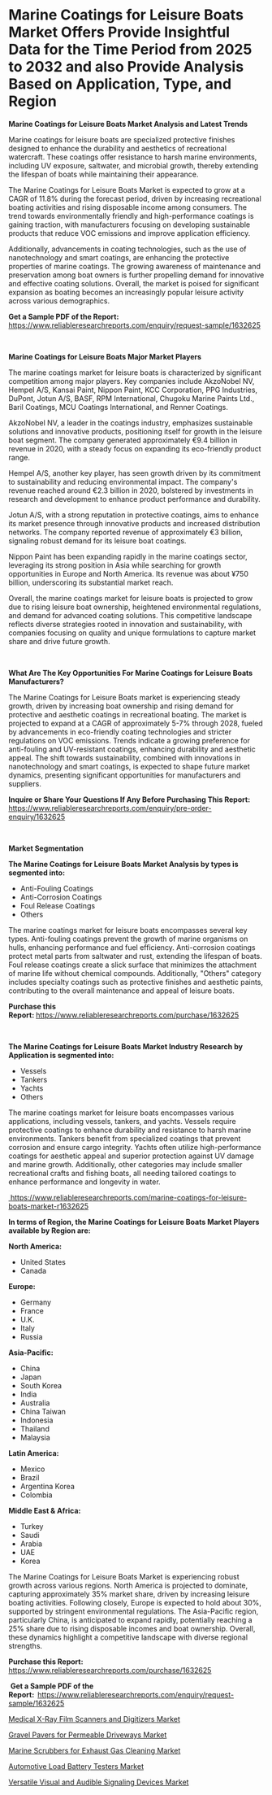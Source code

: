 <p><h1>Marine Coatings for Leisure Boats Market Offers Provide Insightful Data for the Time Period from 2025 to 2032 and also Provide Analysis Based on Application, Type, and Region</h1></p><p><strong>Marine Coatings for Leisure Boats Market Analysis and Latest Trends</strong></p>
<p><p>Marine coatings for leisure boats are specialized protective finishes designed to enhance the durability and aesthetics of recreational watercraft. These coatings offer resistance to harsh marine environments, including UV exposure, saltwater, and microbial growth, thereby extending the lifespan of boats while maintaining their appearance. </p><p>The Marine Coatings for Leisure Boats Market is expected to grow at a CAGR of 11.8% during the forecast period, driven by increasing recreational boating activities and rising disposable income among consumers. The trend towards environmentally friendly and high-performance coatings is gaining traction, with manufacturers focusing on developing sustainable products that reduce VOC emissions and improve application efficiency. </p><p>Additionally, advancements in coating technologies, such as the use of nanotechnology and smart coatings, are enhancing the protective properties of marine coatings. The growing awareness of maintenance and preservation among boat owners is further propelling demand for innovative and effective coating solutions. Overall, the market is poised for significant expansion as boating becomes an increasingly popular leisure activity across various demographics.</p></p>
<p><strong>Get a Sample PDF of the Report:&nbsp;</strong> <a href="https://www.reliableresearchreports.com/enquiry/request-sample/1632625?utm_campaign=31&utm_medium=2&utm_source=Github&utm_content=ia&utm_term=29032025&utm_id=marine-coatings-for-leisure-boats">https://www.reliableresearchreports.com/enquiry/request-sample/1632625</a></p>
<p>&nbsp;</p>
<p><strong>Marine Coatings for Leisure Boats Major Market Players</strong></p>
<p><p>The marine coatings market for leisure boats is characterized by significant competition among major players. Key companies include AkzoNobel NV, Hempel A/S, Kansai Paint, Nippon Paint, KCC Corporation, PPG Industries, DuPont, Jotun A/S, BASF, RPM International, Chugoku Marine Paints Ltd., Baril Coatings, MCU Coatings International, and Renner Coatings. </p><p>AkzoNobel NV, a leader in the coatings industry, emphasizes sustainable solutions and innovative products, positioning itself for growth in the leisure boat segment. The company generated approximately €9.4 billion in revenue in 2020, with a steady focus on expanding its eco-friendly product range.</p><p>Hempel A/S, another key player, has seen growth driven by its commitment to sustainability and reducing environmental impact. The company's revenue reached around €2.3 billion in 2020, bolstered by investments in research and development to enhance product performance and durability.</p><p>Jotun A/S, with a strong reputation in protective coatings, aims to enhance its market presence through innovative products and increased distribution networks. The company reported revenue of approximately €3 billion, signaling robust demand for its leisure boat coatings.</p><p>Nippon Paint has been expanding rapidly in the marine coatings sector, leveraging its strong position in Asia while searching for growth opportunities in Europe and North America. Its revenue was about ¥750 billion, underscoring its substantial market reach.</p><p>Overall, the marine coatings market for leisure boats is projected to grow due to rising leisure boat ownership, heightened environmental regulations, and demand for advanced coating solutions. This competitive landscape reflects diverse strategies rooted in innovation and sustainability, with companies focusing on quality and unique formulations to capture market share and drive future growth.</p></p>
<p>&nbsp;</p>
<p><strong>What Are The Key Opportunities For Marine Coatings for Leisure Boats Manufacturers?</strong></p>
<p><p>The Marine Coatings for Leisure Boats market is experiencing steady growth, driven by increasing boat ownership and rising demand for protective and aesthetic coatings in recreational boating. The market is projected to expand at a CAGR of approximately 5-7% through 2028, fueled by advancements in eco-friendly coating technologies and stricter regulations on VOC emissions. Trends indicate a growing preference for anti-fouling and UV-resistant coatings, enhancing durability and aesthetic appeal. The shift towards sustainability, combined with innovations in nanotechnology and smart coatings, is expected to shape future market dynamics, presenting significant opportunities for manufacturers and suppliers.</p></p>
<p><strong>Inquire or Share Your Questions If Any Before Purchasing This Report:</strong> <a href="https://www.reliableresearchreports.com/enquiry/pre-order-enquiry/1632625?utm_campaign=31&utm_medium=2&utm_source=Github&utm_content=ia&utm_term=29032025&utm_id=marine-coatings-for-leisure-boats">https://www.reliableresearchreports.com/enquiry/pre-order-enquiry/1632625</a></p>
<p>&nbsp;</p>
<p><strong>Market Segmentation</strong></p>
<p><strong>The Marine Coatings for Leisure Boats Market Analysis by types is segmented into:</strong></p>
<p><ul><li>Anti-Fouling Coatings</li><li>Anti-Corrosion Coatings</li><li>Foul Release Coatings</li><li>Others</li></ul></p>
<p><p>The marine coatings market for leisure boats encompasses several key types. Anti-fouling coatings prevent the growth of marine organisms on hulls, enhancing performance and fuel efficiency. Anti-corrosion coatings protect metal parts from saltwater and rust, extending the lifespan of boats. Foul release coatings create a slick surface that minimizes the attachment of marine life without chemical compounds. Additionally, "Others" category includes specialty coatings such as protective finishes and aesthetic paints, contributing to the overall maintenance and appeal of leisure boats.</p></p>
<p><strong>Purchase this Report:&nbsp;</strong><a href="https://www.reliableresearchreports.com/purchase/1632625?utm_campaign=31&utm_medium=2&utm_source=Github&utm_content=ia&utm_term=29032025&utm_id=marine-coatings-for-leisure-boats">https://www.reliableresearchreports.com/purchase/1632625</a></p>
<p>&nbsp;</p>
<p><strong>The Marine Coatings for Leisure Boats Market Industry Research by Application is segmented into:</strong></p>
<p><ul><li>Vessels</li><li>Tankers</li><li>Yachts</li><li>Others</li></ul></p>
<p><p>The marine coatings market for leisure boats encompasses various applications, including vessels, tankers, and yachts. Vessels require protective coatings to enhance durability and resistance to harsh marine environments. Tankers benefit from specialized coatings that prevent corrosion and ensure cargo integrity. Yachts often utilize high-performance coatings for aesthetic appeal and superior protection against UV damage and marine growth. Additionally, other categories may include smaller recreational crafts and fishing boats, all needing tailored coatings to enhance performance and longevity in water.</p></p>
<p><a href="https://www.reliableresearchreports.com/marine-coatings-for-leisure-boats-market-r1632625?utm_campaign=31&utm_medium=2&utm_source=Github&utm_content=ia&utm_term=29032025&utm_id=marine-coatings-for-leisure-boats">&nbsp;https://www.reliableresearchreports.com/marine-coatings-for-leisure-boats-market-r1632625</a></p>
<p><strong>In terms of Region, the Marine Coatings for Leisure Boats Market Players available by Region are:</strong></p>
<p>
    <p> <strong> North America: </strong>
        <ul>
            <li>United States</li>
            <li>Canada</li>
        </ul>
        </p> 
    <p> <strong> Europe: </strong>
        <ul>
            <li>Germany</li>
            <li>France</li>
            <li>U.K.</li>
            <li>Italy</li>
            <li>Russia</li>
        </ul>
        </p> 
    <p> <strong> Asia-Pacific: </strong>
        <ul>
            <li>China</li>
            <li>Japan</li>
            <li>South Korea</li>
            <li>India</li>
            <li>Australia</li>
            <li>China Taiwan</li>
            <li>Indonesia</li>
            <li>Thailand</li>
            <li>Malaysia</li>
        </ul>
        </p> 
    <p> <strong> Latin America: </strong>
        <ul>
            <li>Mexico</li>
            <li>Brazil</li>
            <li>Argentina Korea</li>
            <li>Colombia</li>
        </ul>
        </p> 
    <p> <strong> Middle East & Africa: </strong>
        <ul>
            <li>Turkey</li>
            <li>Saudi</li>
            <li>Arabia</li>
            <li>UAE</li>
            <li>Korea</li>
        </ul>
    </p>
    </p>
<p><p>The Marine Coatings for Leisure Boats Market is experiencing robust growth across various regions. North America is projected to dominate, capturing approximately 35% market share, driven by increasing leisure boating activities. Following closely, Europe is expected to hold about 30%, supported by stringent environmental regulations. The Asia-Pacific region, particularly China, is anticipated to expand rapidly, potentially reaching a 25% share due to rising disposable incomes and boat ownership. Overall, these dynamics highlight a competitive landscape with diverse regional strengths.</p></p>
<p><strong>Purchase this Report: </strong><a href="https://www.reliableresearchreports.com/purchase/1632625?utm_campaign=31&utm_medium=2&utm_source=Github&utm_content=ia&utm_term=29032025&utm_id=marine-coatings-for-leisure-boats">https://www.reliableresearchreports.com/purchase/1632625</a></p>
<p>&nbsp;<strong>Get a Sample PDF of the Report:&nbsp;&nbsp;</strong><a href="https://www.reliableresearchreports.com/enquiry/request-sample/1632625?utm_campaign=31&utm_medium=2&utm_source=Github&utm_content=ia&utm_term=29032025&utm_id=marine-coatings-for-leisure-boats">https://www.reliableresearchreports.com/enquiry/request-sample/1632625</a></p>
<p><strong></strong></p>
<p><p><a href="https://github.com/kirstejuvet/Market-Research-Report-List-1/blob/main/medical-x-ray-film-scanners-and-digitizers-market.md?utm_campaign=31&utm_medium=2&utm_source=Github&utm_content=ia&utm_term=29032025&utm_id=marine-coatings-for-leisure-boats">Medical X-Ray Film Scanners and Digitizers Market</a></p><p><a href="https://github.com/jensanohishi/Market-Research-Report-List-1/blob/main/gravel-pavers-for-permeable-driveways-market.md?utm_campaign=31&utm_medium=2&utm_source=Github&utm_content=ia&utm_term=29032025&utm_id=marine-coatings-for-leisure-boats">Gravel Pavers for Permeable Driveways Market</a></p><p><a href="https://github.com/gavalegeyndt26/Market-Research-Report-List-1/blob/main/marine-scrubbers-for-exhaust-gas-cleaning-market.md?utm_campaign=31&utm_medium=2&utm_source=Github&utm_content=ia&utm_term=29032025&utm_id=marine-coatings-for-leisure-boats">Marine Scrubbers for Exhaust Gas Cleaning Market</a></p><p><a href="https://github.com/kavechoxo/Market-Research-Report-List-1/blob/main/automotive-load-battery-testers-market.md?utm_campaign=31&utm_medium=2&utm_source=Github&utm_content=ia&utm_term=29032025&utm_id=marine-coatings-for-leisure-boats">Automotive Load Battery Testers Market</a></p><p><a href="https://github.com/boonegoicks7/Market-Research-Report-List-1/blob/main/versatile-visual-and-audible-signaling-devices-market.md?utm_campaign=31&utm_medium=2&utm_source=Github&utm_content=ia&utm_term=29032025&utm_id=marine-coatings-for-leisure-boats">Versatile Visual and Audible Signaling Devices Market</a></p></p>